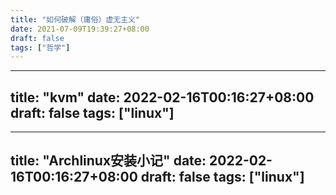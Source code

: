 ```yaml
---
title: "如何破解（庸俗）虚无主义"
date: 2021-07-09T19:39:27+08:00
draft: false
tags: ["哲学"]
---
```


---
title: "kvm"
date: 2022-02-16T00:16:27+08:00
draft: false
tags: ["linux"]
---

---
title: "Archlinux安装小记"
date: 2022-02-16T00:16:27+08:00
draft: false
tags: ["linux"]
---
